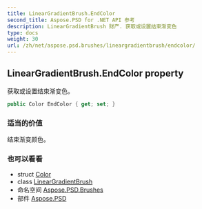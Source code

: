 ```yaml
---
title: LinearGradientBrush.EndColor
second_title: Aspose.PSD for .NET API 参考
description: LinearGradientBrush 财产. 获取或设置结束渐变色
type: docs
weight: 30
url: /zh/net/aspose.psd.brushes/lineargradientbrush/endcolor/
---
```

## LinearGradientBrush.EndColor property

获取或设置结束渐变色。

```csharp
public Color EndColor { get; set; }
```

### 适当的价值

结束渐变颜色。

### 也可以看看

* struct [Color](../../../aspose.psd/color/)
* class [LinearGradientBrush](../)
* 命名空间 [Aspose.PSD.Brushes](../../lineargradientbrush/)
* 部件 [Aspose.PSD](../../../)



